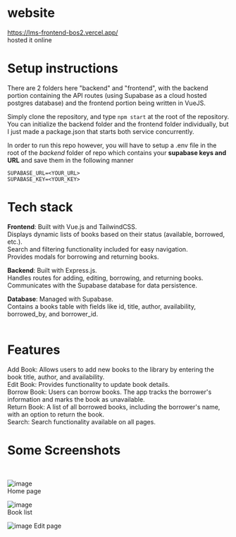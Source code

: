# website
https://lms-frontend-bos2.vercel.app/ <br>
hosted it online
 

# Setup instructions
There are 2 folders here "backend" and "frontend", with the backend portion containing the API routes (using Supabase as a cloud hosted postgres database) and the frontend portion being written in VueJS. <br>

Simply clone the repository, and type `npm start` at the root of the repository. You can initialize the backend folder and the frontend folder individually, but I just made a package.json that starts both service concurrently. <br>

In order to run this repo however, you will have to setup a .env file in the root of the _backend_ folder of repo which contains your **supabase keys and URL** and save them in the following manner
```
SUPABASE_URL=<YOUR_URL>
SUPABASE_KEY=<YOUR_KEY>
```
# Tech stack
**Frontend**: Built with Vue.js and TailwindCSS.<br>
Displays dynamic lists of books based on their status (available, borrowed, etc.).<br>
Search and filtering functionality included for easy navigation.<br>
Provides modals for borrowing and returning books.<br>

**Backend**: Built with Express.js.<br>
Handles routes for adding, editing, borrowing, and returning books.<br>
Communicates with the Supabase database for data persistence.<br>

**Database**: Managed with Supabase.<br>
Contains a books table with fields like id, title, author, availability, borrowed_by, and borrower_id.<br>
<br>

# Features <br>
Add Book: Allows users to add new books to the library by entering the book title, author, and availability. <br>
Edit Book: Provides functionality to update book details. <br>
Borrow Book: Users can borrow books. The app tracks the borrower's information and marks the book as unavailable. <br>
Return Book: A list of all borrowed books, including the borrower's name, with an option to return the book. <br>
Search: Search functionality available on all pages. <br>


# Some Screenshots
<br>

![image](https://github.com/user-attachments/assets/e17df4d4-50d1-4778-ba6e-89287ace2279) <br>
Home page <br>

![image](https://github.com/user-attachments/assets/2c4e05a7-0af6-486d-9101-f47acb22ea6b) <br>
Book list <br>

![image](https://github.com/user-attachments/assets/e4e22b1a-fb16-46f7-844b-8a47f7c69c3b)
Edit page <br>

